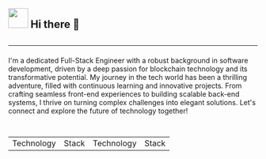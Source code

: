 ## <img height="40" src="https://camo.githubusercontent.com/802c767d592bbfe17d4edabc730398bbbb387ef7ab6a265207086ab1ff056f26/68747470733a2f2f656d2d636f6e74656e742e7a6f626a2e6e65742f736f757263652f6d6963726f736f66742d7465616d732f3336332f6d616e2d746563686e6f6c6f676973742d6d656469756d2d736b696e2d746f6e655f31663436382d31663366642d323030642d31663462622e706e67"> Hi there 👋

## <hr />
I'm a dedicated Full-Stack Engineer with a robust background in software development, driven by a deep passion for blockchain technology and its transformative potential. My journey in the tech world has been a thrilling adventure, filled with continuous learning and innovative projects. From crafting seamless front-end experiences to building scalable back-end systems, I thrive on turning complex challenges into elegant solutions. Let's connect and explore the future of technology together!
## <table>
## <tr><td>Technology</td><td>Stack</td><td>Technology</td><td>Stack</td></tr>
</table>
